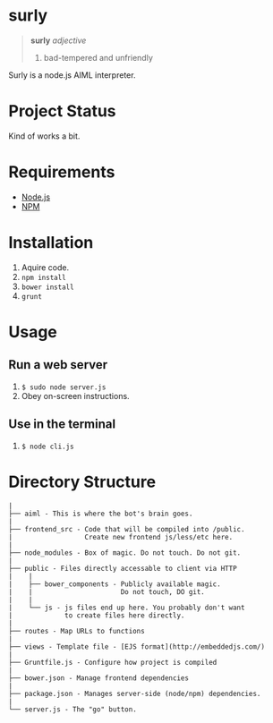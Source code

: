 surly
=====

 > **surly** *adjective*
 > 
 >  1. bad-tempered and unfriendly

Surly is a node.js AIML interpreter.


Project Status
==============

Kind of works a bit.


Requirements
============

 * [Node.js](http://nodejs.org/)
 * [NPM](https://www.npmjs.org/)


Installation
============

 1. Aquire code.
 2. `npm install`
 3. `bower install`
 4. `grunt`


Usage
=====

Run a web server
----------------

 1. `$ sudo node server.js`
 2. Obey on-screen instructions.

Use in the terminal
-------------------

 1. `$ node cli.js`


Directory Structure
===================

    |
    ├── aiml - This is where the bot's brain goes.
	|
    ├── frontend_src - Code that will be compiled into /public.
    |                  Create new frontend js/less/etc here.
    |
    ├── node_modules - Box of magic. Do not touch. Do not git.
    |
    ├── public - Files directly accessable to client via HTTP
    |    |
    |    ├── bower_components - Publicly available magic. 
    |    |                      Do not touch, DO git.
    |    |
    |    └── js - js files end up here. You probably don't want 
    |             to create files here directly.
    |
    ├── routes - Map URLs to functions
    |
    ├── views - Template file - [EJS format](http://embeddedjs.com/)
    |
    ├── Gruntfile.js - Configure how project is compiled
    |
    ├── bower.json - Manage frontend dependencies
    |
    ├── package.json - Manages server-side (node/npm) dependencies.
    |
  	└── server.js - The "go" button.
